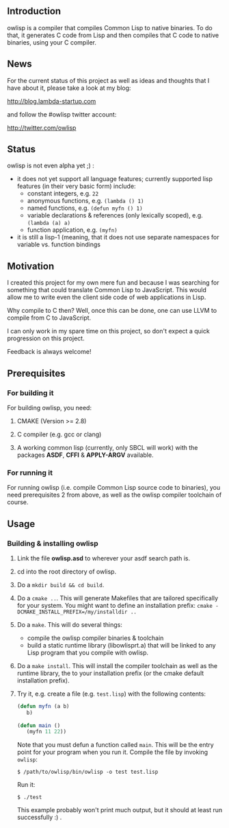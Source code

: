 ## Introduction

owlisp is a compiler that compiles Common Lisp to native binaries. To do that, it
generates C code from Lisp and then compiles that C code to native binaries, using
your C compiler.

## News

For the current status of this project as well as ideas and thoughts that I
have about it, please take a look at my blog:

http://blog.lambda-startup.com

and follow the #owlisp twitter account:

http://twitter.com/owlisp

## Status

owlisp is not even alpha yet ;) :
* it does not yet support all language features; currently supported lisp
  features (in their very basic form) include:
    * constant integers, e.g. ```22```
    * anonymous functions, e.g. ```(lambda () 1)```
    * named functions, e.g. ```(defun myfn () 1)```
    * variable declarations & references (only lexically scoped), e.g. ```(lambda (a) a)```
    * function application, e.g. ```(myfn)```
* it is still a lisp-1 (meaning, that it does not use separate namespaces
  for variable vs. function bindings

## Motivation

I created this project for my own mere fun and because I was searching for
something that could translate Common Lisp to JavaScript. This would allow
me to write even the client side code of web applications in Lisp.

Why compile to C then? Well, once this can be done, one can use LLVM to
compile from C to JavaScript.

I can only work in my spare time on this project, so don't expect a quick
progression on this project.

Feedback is always welcome!

## Prerequisites

### For building it

For building owlisp, you need:

1. CMAKE (Version >= 2.8)

2. C compiler (e.g. gcc or clang)

3. A working common lisp (currently, only SBCL will work) with the packages
   **ASDF**, **CFFI** & **APPLY-ARGV** available.

### For running it

For running owlisp (i.e. compile Common Lisp source code to binaries), you need
prerequisites 2 from above, as well as the owlisp compiler toolchain of course.

## Usage

### Building & installing owlisp

1. Link the file **owlisp.asd** to wherever your asdf search path is.

2. cd into the root directory of owlisp.

3. Do a ```mkdir build && cd build```.

4. Do a ```cmake ..```. This will generate Makefiles that are tailored specifically
   for your system.
   You might want to define an installation prefix: ```cmake -DCMAKE_INSTALL_PREFIX=/my/installdir ..```

5. Do a ```make```. This will do several things:
   * compile the owlisp compiler binaries & toolchain
   * build a static runtime library (libowlisprt.a) that will be linked to any
     Lisp program that you compile with owlisp.

6. Do a ```make install```. This will install the compiler toolchain as well as
   the runtime library, the to your installation prefix (or the cmake default
   installation prefix).

7. Try it, e.g. create a file (e.g. ```test.lisp```) with the following contents:
   ```lisp
   (defun myfn (a b)
      b)
    
   (defun main ()
      (myfn 11 22))
   ```
   Note that you must defun a function called ```main```. This will be the
   entry point for your program when you run it.
   Compile the file by invoking ```owlisp```:
   ```shell
   $ /path/to/owlisp/bin/owlisp -o test test.lisp
   ```
   Run it:
   ```shell
   $ ./test
   ```
   This example probably won't print much output, but it should at least run
   successfully :) .

